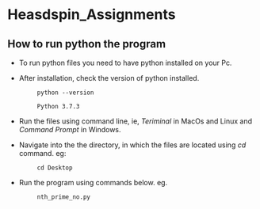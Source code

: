 # Heasdspin_Assignments
## How to run python the program
* To run python files you need to have python installed on your Pc.

* After installation,  check the version of python installed.
           

           python --version

           Python 3.7.3


* Run the files using command line, ie, *Teriminal* in MacOs and Linux and *Command Prompt* in Windows.

* Navigate into the the directory, in which the files are located using *cd* command. eg:
         
           cd Desktop

* Run the program using commands below. eg.

           nth_prime_no.py
